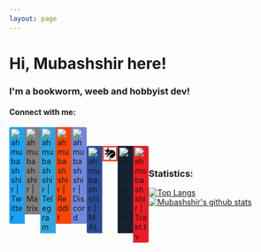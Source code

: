 ```yaml
---
layout: page
---
```

# Hi, Mubashshir here!

### I'm a bookworm, weeb and hobbyist dev!
#### Connect with me:
[<img align="left" alt="ahmubashshir | Twitter" style="border-top-left-radius: 3px;border-bottom-left-radius: 3px;background-color: #1DA1F2;padding: 3px;" width="22px" src="https://simpleicons.org/icons/twitter.svg" />][twitter]
[<img align="left" alt="ahmubashshir | Matrix" style="background-color: gray;padding: 3px;" width="22px" src="https://simpleicons.org/icons/matrix.svg" />][matrix]
[<img align="left" alt="ahmubashshir | Telegram" style="background-color: #2CA5E0;padding: 3px;" width="22px" src="https://simpleicons.org/icons/telegram.svg" />][telegram]
[<img align="left" style="background-color: #FF4500;padding: 3px;" alt="ahmubashshir | Reddit" width="22px" src="https://simpleicons.org/icons/reddit.svg" />][reddit]
[<img align="left" alt="ahmubashshir | Discord" style="border-top-right-radius: 3px;border-bottom-right-radius: 3px;background-color: #7289DA;padding: 3px;" width="22px" src="https://simpleicons.org/icons/discord.svg" />][discord]
<br />
<br />
[<img align="left" alt="ahmubashshir | MAL" style="border-top-left-radius: 3px;border-bottom-left-radius: 3px;background-color: #2A4D99;padding: 3px;" width="22px" src="https://image.myanimelist.net/ui/OK6W_koKDTOqqqLDbIoPAiC8a86sHufn_jOI-JGtoCQ" />][mal]
[<img align="left" alt="ahmubashshir | Kitsu" style="background-color: #F75239;padding: 3px;" width="22px" src="https://github.com/crse/simple-icons/raw/develop/icons/kitsu.svg" />][kitsu]
[<img align="left" alt="ahmubashshir | Anilist" style="background-color: #152232;padding: 3px;" width="22px" src="https://anilist.co/img/icons/icon.svg" />][anilist]
[<img align="left" alt="ahmubashshir | Trakt.tv" style="border-top-right-radius: 3px;border-bottom-right-radius: 3px;background-color: #ED1C24;padding: 3px;" width="22px" src="https://simpleicons.org/icons/trakt.svg" />][trakt]
<br />

### Statistics:
[![Top Langs](https://github-readme-stats.vercel.app/api/top-langs/?theme=dark&username=ahmubashshir&layout=compact&hide=NSIS,HTML,CSS "Top Langs")](https://github.com/anuraghazra/github-readme-stats)
<br/>
[![Mubashshir's github stats](https://github-readme-stats.vercel.app/api?theme=dark&username=ahmubashshir&count_private=true&show_icons=true "Mubashshir's github stats")](https://github.com/anuraghazra/github-readme-stats)

[twitter]: https://twitter.com/ahmubashshir
[kitsu]: https://kitsu.io/users/ahmubashshir
[anilist]: https://anilist.co/user/ahmubashshir
[mal]: https://myanimelist.net/profile/ahmubashshir
[trakt]: https://trakt.tv/users/ahmubashshir
[matrix]: https://matrix.to/#/@ahm:feneas.org
[telegram]: https://t.me/ahmubashshir
[reddit]: https://reddit.com/u/ahmubashshir
[discord]: https://discord.com/users/ahmubashshir#3527
